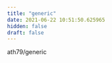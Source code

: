 ```yaml
---
title: "generic"
date: 2021-06-22 10:51:50.625965
hidden: false
draft: false
---
```


ath79/generic

